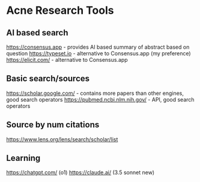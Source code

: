 # Acne Research Tools

## AI based search
https://consensus.app - provides AI based summary of abstract based on question
https://typeset.io - alternative to Consensus.app (my preference)
https://elicit.com/ - alternative to Consensus.app

## Basic search/sources
https://scholar.google.com/ - contains more papers than other engines, good search operators
https://pubmed.ncbi.nlm.nih.gov/ - API, good search operators

## Source by num citations
https://www.lens.org/lens/search/scholar/list

## Learning
https://chatgpt.com/ (o1)
https://claude.ai/ (3.5 sonnet new)
